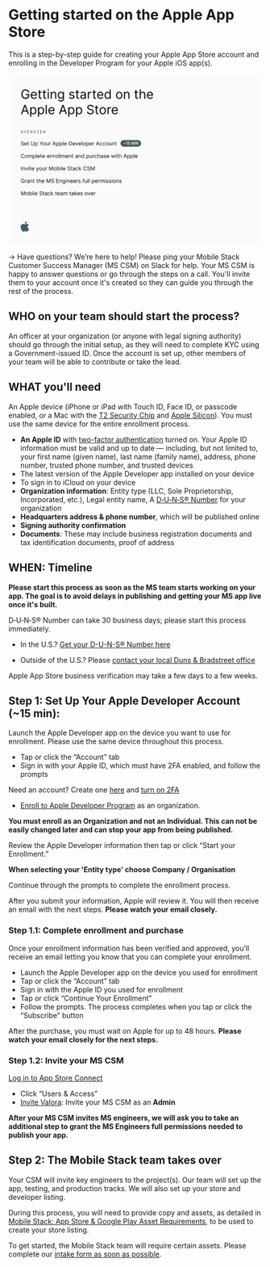 # Getting started on the Apple App Store

This is a step-by-step guide for creating your Apple App Store account and enrolling in the Developer Program for your Apple iOS app(s).

![table of contents](image-5.png)

→ Have questions? We’re here to help! Please ping your Mobile Stack Customer Success Manager (MS CSM) on Slack for help. Your MS CSM is happy to answer questions or go through the steps on a call. You'll invite them to your account once it's created so they can guide you through the rest of the process.

## WHO on your team should start the process?

An officer at your organization (or anyone with legal signing authority) should go through the initial setup, as they will need to complete KYC using a Government-issued ID. Once the account is set up, other members of your team will be able to contribute or take the lead.

## WHAT you'll need

An Apple device (iPhone or iPad with Touch ID, Face ID, or passcode enabled, or a Mac with the [T2 Security Chip](https://support.apple.com/HT208862) and [Apple Silicon](https://support.apple.com/HT211814)). You must use the same device for the entire enrollment process.

- **An Apple ID** with [two-factor authentication](https://developer.apple.com/support/authentication/) turned on. Your Apple ID information must be valid and up to date — including, but not limited to, your first name (given name), last name (family name), address, phone number, trusted phone number, and trusted devices
- The latest version of the Apple Developer app installed on your device
- To sign in to iCloud on your device
- **Organization information**: Entity type (LLC, Sole Proprietorship, Incorporated, etc.), Legal entity name, A [D‑U‑N‑S® Number](https://support.google.com/googleplay/android-developer/answer/13628312?hl=en) for your organization
- **Headquarters address & phone number**, which will be published online
- **Signing authority confirmation**
- **Documents**: These may include business registration documents and tax identification documents, proof of address

## WHEN: Timeline

**Please start this process as soon as the MS team starts working on your app. The goal is to avoid delays in publishing and getting your MS app live once it's built.**

D‑U‑N‑S® Number can take 30 business days; please start this process immediately.

- In the U.S.? [Get your D-U-N-S® Number here](https://www.dnb.com/duns/get-a-duns.html)

- Outside of the U.S.? Please [contact your local Duns & Bradstreet office](https://www.dnb.com/utility-pages/global-customer-service-centers.html)

Apple App Store business verification may take a few days to a few weeks.

## Step 1: Set Up Your Apple Developer Account (~15 min):

Launch the Apple Developer app on the device you want to use for enrollment. Please use the same device throughout this process.

- Tap or click the “Account” tab
- Sign in with your Apple ID, which must have 2FA enabled, and follow the prompts

Need an account? Create one [here](https://appleid.apple.com/account) and [turn on 2FA](https://support.apple.com/en-gb/HT204915)

- [Enroll to Apple Developer Program](https://developer.apple.com/programs/enroll/) as an organization.

**You must enroll as an Organization and not an Individual. This can not be easily changed later and can stop your app from being published.**

Review the Apple Developer information then tap or click “Start your Enrollment.”

**When selecting your 'Entity type' choose Company / Organisation**

Continue through the prompts to complete the enrollment process.

After you submit your information, Apple will review it. You will then receive an email with the next steps. **Please watch your email closely.**

### Step 1.1: Complete enrollment and purchase

Once your enrollment information has been verified and approved, you’ll receive an email letting you know that you can complete your enrollment.

- Launch the Apple Developer app on the device you used for enrollment
- Tap or click the “Account” tab
- Sign in with the Apple ID you used for enrollment
- Tap or click “Continue Your Enrollment”
- Follow the prompts. The process completes when you tap or click the “Subscribe” button

After the purchase, you must wait on Apple for up to 48 hours. **Please watch your email closely for the next steps.**

### Step 1.2: Invite your MS CSM

[Log in to App Store Connect](https://appstoreconnect.apple.com/apps)

- Click “Users & Access”
- [Invite Valora](https://developer.apple.com/help/account/manage-your-team/invite-team-members/): Invite your MS CSM as an **Admin**

**After your MS CSM invites MS engineers, we will ask you to take an additional step to grant the MS Engineers full permissions needed to publish your app.**

## Step 2: The Mobile Stack team takes over

Your CSM will invite key engineers to the project(s). Our team will set up the app, testing, and production tracks. We will also set up your store and developer listing.

During this process, you will need to provide copy and assets, as detailed in
[Mobile Stack: App Store & Google Play Asset Requirements](https://docs.mobilestack.xyz/publishing/asset-requirements), to be used to create your store listing.

To get started, the Mobile Stack team will require certain assets. Please complete our [intake form as soon as possible](https://forms.gle/BBG8WSCPSyEN6pS59).
